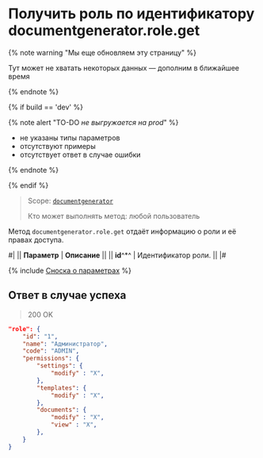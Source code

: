 # Получить роль по идентификатору documentgenerator.role.get

{% note warning "Мы еще обновляем эту страницу" %}

Тут может не хватать некоторых данных — дополним в ближайшее время

{% endnote %}

{% if build == 'dev' %}

{% note alert "TO-DO _не выгружается на prod_" %}

- не указаны типы параметров
- отсутствуют примеры
- отсутствует ответ в случае ошибки

{% endnote %}

{% endif %}

> Scope: [`documentgenerator`](../../scopes/permissions.md)
>
> Кто может выполнять метод: любой пользователь

Метод `documentgenerator.role.get` отдаёт информацию о роли и её правах доступа.

#|
|| **Параметр** | **Описание** ||
|| **id**^*^ | Идентификатор роли. ||
|#

{% include [Сноска о параметрах](../../../_includes/required.md) %}

## Ответ в случае успеха

> 200 OK

```json
"role": {
	"id": "1",
	"name": "Администратор",
	"code": "ADMIN",
	"permissions": {
		"settings": {
			"modify" : "X",
		},
		"templates": {
			"modify" : "X",
		},
		"documents": {
			"modify" : "X",
			"view" : "X",
		},
	}
}
```